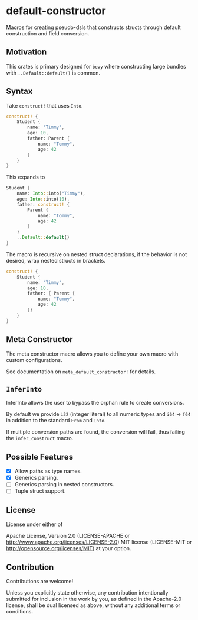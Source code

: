 # default-constructor

Macros for creating pseudo-dsls that constructs structs through
default construction and field conversion.

## Motivation

This crates is primary designed for `bevy` where constructing large bundles
with `..Default::default()` is common.

## Syntax

Take `construct!` that uses `Into`.

```rust
construct! {
    Student {
        name: "Timmy",
        age: 10,
        father: Parent {
            name: "Tommy",
            age: 42
        }
    }
}
```

This expands to

```rust
Student {
    name: Into::into("Timmy"),
    age: Into::into(10),
    father: construct! {
        Parent {
            name: "Tommy",
            age: 42
        }
    }
    ..Default::default()
}
```

The macro is recursive on nested struct declarations,
if the behavior is not desired, wrap nested structs in brackets.

```rust
construct! {
    Student {
        name: "Timmy",
        age: 10,
        father: { Parent {
            name: "Tommy",
            age: 42
        }}
    }
}
```

## Meta Constructor

The meta constructor macro allows you to define your own macro with
custom configurations.

See documentation on `meta_default_constructor!` for details.

## `InferInto`

InferInto allows the user to bypass the orphan rule to create conversions.

By default we provide `i32` (integer literal) to all numeric types
and `i64` -> `f64` in addition to the standard `From` and `Into`.

If multiple conversion paths are found, the conversion will fail,
thus failing the `infer_construct` macro.

## Possible Features

- [x] Allow paths as type names.
- [x] Generics parsing.
- [ ] Generics parsing in nested constructors.
- [ ] Tuple struct support.

## License

License under either of

Apache License, Version 2.0 (LICENSE-APACHE or <http://www.apache.org/licenses/LICENSE-2.0>)
MIT license (LICENSE-MIT or <http://opensource.org/licenses/MIT>)
at your option.

## Contribution

Contributions are welcome!

Unless you explicitly state otherwise, any contribution intentionally submitted for inclusion in the work by you, as defined in the Apache-2.0 license, shall be dual licensed as above, without any additional terms or conditions.
